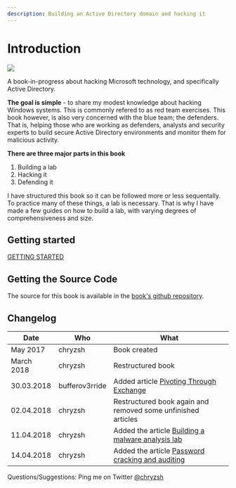 ```yaml
---
description: Building an Active Directory domain and hacking it
---
```


# Introduction



![](https://www.designerd.com.br/wp-content/uploads/2014/07/8.png)

A book-in-progress about hacking Microsoft technology, and specifically Active Directory.

**The goal is simple** - to share my modest knowledge about hacking Windows systems. This is commonly refered to as red team exercises. This book however, is also very concerned with the blue team; the defenders. That is, helping those who are working as defenders, analysts and security experts to build secure Active Directory environments and monitor them for malicious activity.

**There are three major parts in this book**  
1. Building a lab  
2. Hacking it  
3. Defending it

I have structured this book so it can be followed more or less sequentally. To practice many of these things, a lab is necessary. That is why I have made a few guides on how to build a lab, with varying degrees of comprehensiveness and size.

## Getting started

[GETTING STARTED](https://github.com/chryzsh/DarthSidious/tree/0e49fde4b2fbe3bb11f970f29d20f6310f36faa3/labs/getting-started.md)

## Getting the Source Code

The source for this book is available in the [book's github repository](https://github.com/chryzsh/DarthSidious).

## Changelog

| Date | Who | What |
| --- | --- | --- |
| May 2017 | chryzsh | Book created |
| March 2018 | chryzsh | Restructured book |
| 30.03.2018 | bufferov3rride | Added article [Pivoting Through Exchange](https://github.com/chryzsh/DarthSidious/tree/0e49fde4b2fbe3bb11f970f29d20f6310f36faa3/general/pivoting-through-exchange.md) |
| 02.04.2018 | chryzsh | Restructured book again and removed some unfinished articles |
| 11.04.2018 | chryzsh | Added the article [Building a malware analysis lab](https://github.com/chryzsh/DarthSidious/tree/0e49fde4b2fbe3bb11f970f29d20f6310f36faa3/labs/labs/cuckoo-malware-analysis-lab.md) |
| 14.04.2018 | chryzsh | Added the article [Password cracking and auditing](https://github.com/chryzsh/DarthSidious/tree/0e49fde4b2fbe3bb11f970f29d20f6310f36faa3/general/password-cracking.md) |

Questions/Suggestions: Ping me on Twitter [@chryzsh](https://twitter.com/chryzsh)

